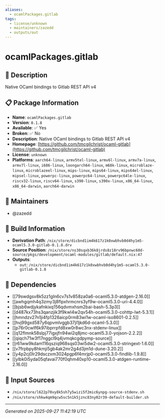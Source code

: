 ```yaml
---
aliases:
  - ocamlPackages.gitlab
tags:
  - license/unknown
  - maintainers/zazedd
  - outputs/out
---
```


# ocamlPackages.gitlab

## 📝 Description

Native OCaml bindings to Gitlab REST API v4

## 📋 Package Information

- **Name**: `ocamlPackages.gitlab`
- **Version**: `0.1.8`
- **Available**: ✅ Yes
- **Broken**: ✅ No
- **Description**: Native OCaml bindings to Gitlab REST API v4
- **Homepage**: [https://github.com/tmcgilchrist/ocaml-gitlab](https://github.com/tmcgilchrist/ocaml-gitlab)
- **License**: `unknown`
- **Platforms**: `aarch64-linux`, `armv5tel-linux`, `armv6l-linux`, `armv7a-linux`, `armv7l-linux`, `i686-linux`, `loongarch64-linux`, `m68k-linux`, `microblaze-linux`, `microblazeel-linux`, `mips-linux`, `mips64-linux`, `mips64el-linux`, `mipsel-linux`, `powerpc-linux`, `powerpc64-linux`, `powerpc64le-linux`, `riscv32-linux`, `riscv64-linux`, `s390-linux`, `s390x-linux`, `x86_64-linux`, `x86_64-darwin`, `aarch64-darwin`
## 👥 Maintainers

- @zazedd


## 🔧 Build Information

- **Derivation Path**: `/nix/store/dicbnd1im4k617z1k0xwbhvb0d4hy1m5-ocaml5.3.0-gitlab-0.1.8.drv`
- **Source Position**: `/nix/store/ns30sqxb36k8jrds8z18rv96bpnwc60d-source/pkgs/development/ocaml-modules/gitlab/default.nix:47`
- **Outputs**:
  - `out`:  `/nix/store/dicbnd1im4k617z1k0xwbhvb0d4hy1m5-ocaml5.3.0-gitlab-0.1.8`

## 🔗 Dependencies

- [[79swdgsv8k5zz1gln6cv7s1v858za0a6-ocaml5.3.0-atdgen-2.16.0]]
- [[awhgqmh4q3zmy3j8flpxhrmcnrs3yf9w-ocaml5.3.0-uri-4.4.0]]
- [[bjsb6wdjykafnkixq156qdvmxhsm2bai-bash-5.3p3]]
- [[d487kx73hs3qanzjik3f9kwl4w2qv54h-ocaml5.3.0-cohttp-lwt-5.3.1]]
- [[hmndzv27n1ji4fp1326aicp0rm83wi1w-ocaml-iso8601-0.2.5]]
- [[hvj99gxd587y6qpvmlvggb37jl1jkd6d-ocaml-5.3.0]]
- [[p76r0cwlf6k97ibprrpfd8xw0r8wc3nx-stdenv-linux]]
- [[q12flmnk58slpj77igxjfn94wi2q8jmc-ocaml5.3.0-yojson-2.2.2]]
- [[qiqch71w3f17nggcl9q4jvmqkcgdpymp-source]]
- [[r61ww9kdam116qsziq968sqs03wi5dw2-ocaml5.3.0-stringext-1.6.0]]
- [[v7frpbpy8hkmji5gb4ak2mr2g4d3jm1d-dune-3.20.2]]
- [[y4p2cj0lr29dsczxm3024pgp6f4mrjp0-ocaml5.3.0-findlib-1.9.8]]
- [[ylbk0i5yda05qfavai770f0qhm40xp10-ocaml5.3.0-atdgen-runtime-2.16.0]]

## 📁 Input Sources

- `/nix/store/l622p70vy8k5sh7y5wizi5f2mic6ynpg-source-stdenv.sh`
- `/nix/store/shkw4qm9qcw5sc5n1k5jznc83ny02r39-default-builder.sh`

---
*Generated on 2025-09-27 11:42:19 UTC*
